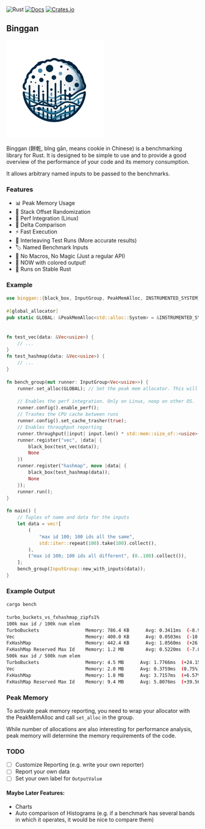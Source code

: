 ![Rust](https://github.com/PSeitz/binggan/workflows/Rust/badge.svg)
[![Docs](https://docs.rs/binggan/badge.svg)](https://docs.rs/crate/binggan/)
[![Crates.io](https://img.shields.io/crates/v/binggan.svg)](https://crates.io/crates/binggan)

## Binggan
![binggan logo](https://raw.githubusercontent.com/PSeitz/binggan/main/logo_s.png)

Binggan (餅乾, bǐng gān, means cookie in Chinese) is a benchmarking library for Rust.
It is designed to be simple to use and to provide a good overview of the performance of your code and its memory consumption.

It allows arbitrary named inputs to be passed to the benchmarks.

### Features

* 📊 Peak Memory Usage
* 💎 Stack Offset Randomization
* 💖 Perf Integration (Linux)
* 🔄 Delta Comparison
* ⚡ Fast Execution
* 🧩 Interleaving Test Runs (More accurate results)
* 🏷️ Named Benchmark Inputs
* 🧙 No Macros, No Magic (Just a regular API)
* 🎨 NOW with colored output!
* 🦀 Runs on Stable Rust

### Example

```rust
use binggan::{black_box, InputGroup, PeakMemAlloc, INSTRUMENTED_SYSTEM};

#[global_allocator]
pub static GLOBAL: &PeakMemAlloc<std::alloc::System> = &INSTRUMENTED_SYSTEM;


fn test_vec(data: &Vec<usize>) {
    // ...
}
fn test_hashmap(data: &Vec<usize>) {
    // ...
}

fn bench_group(mut runner: InputGroup<Vec<usize>>) {
    runner.set_alloc(GLOBAL); // Set the peak mem allocator. This will enable peak memory reporting.

    // Enables the perf integration. Only on Linux, noop on other OS.
    runner.config().enable_perf();
    // Trashes the CPU cache between runs
    runner.config().set_cache_trasher(true);
    // Enables throughput reporting
    runner.throughput(|input| input.len() * std::mem::size_of::<usize>());
    runner.register("vec", |data| {
        black_box(test_vec(data));
        None
    })
    runner.register("hashmap", move |data| {
        black_box(test_hashmap(data));
        None
    });
    runner.run();
}

fn main() {
    // Tuples of name and data for the inputs
    let data = vec![
        (
            "max id 100; 100 ids all the same",
            std::iter::repeat(100).take(100).collect(),
        ),
        ("max id 100; 100 ids all different", (0..100).collect()),
    ];
    bench_group(InputGroup::new_with_inputs(data));
}

```

### Example Output
```bash
cargo bench

turbo_buckets_vs_fxhashmap_zipfs1%
100k max id / 100k num elem
TurboBuckets                 Memory: 786.4 KB      Avg: 0.3411ms  (-8.90%)     Median: 0.3394ms  (-9.51%)     0.3223ms    0.3741ms    
Vec                          Memory: 400.0 KB      Avg: 0.0503ms  (-10.27%)    Median: 0.0492ms  (-12.27%)    0.0463ms    0.0676ms    
FxHashMap                    Memory: 442.4 KB      Avg: 1.0560ms  (+26.89%)    Median: 1.1512ms  (+58.61%)    0.6558ms    1.1979ms    
FxHashMap Reserved Max Id    Memory: 1.2 MB        Avg: 0.5220ms  (-7.86%)     Median: 0.4988ms  (-11.40%)    0.4762ms    0.7515ms    
500k max id / 500k num elem
TurboBuckets                 Memory: 4.5 MB      Avg: 1.7766ms  (+24.15%)    Median: 1.6490ms  (+15.67%)    1.3477ms    2.7288ms     
Vec                          Memory: 2.0 MB      Avg: 0.3759ms  (0.75%)      Median: 0.3598ms  (0.50%)      0.2975ms    0.5415ms     
FxHashMap                    Memory: 1.8 MB      Avg: 3.7157ms  (+6.57%)     Median: 3.5566ms  (+2.38%)     3.1622ms    5.2814ms     
FxHashMap Reserved Max Id    Memory: 9.4 MB      Avg: 5.8076ms  (+39.56%)    Median: 5.3666ms  (+31.39%)    3.0705ms    15.8945ms    

```

### Peak Memory
To activate peak memory reporting, you need to wrap your allocator with the PeakMemAlloc and call `set_alloc` in the group.

While number of allocations are also interesting for performance analysis, 
peak memory will determine the memory requirements of the code.

### TODO

- [ ] Customize Reporting (e.g. write your own reporter)
- [ ] Report your own data
- [ ] Set your own label for `OutputValue`

#### Maybe Later Features:
* Charts
* Auto comparison of Histograms (e.g. if a benchmark has several bands in which it operates, it would be nice to compare them)

